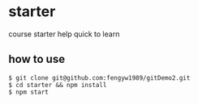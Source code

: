 # starter


course starter help quick to learn

## how to use

```
$ git clone git@github.com:fengyw1989/gitDemo2.git
$ cd starter && npm install
$ npm start
```
